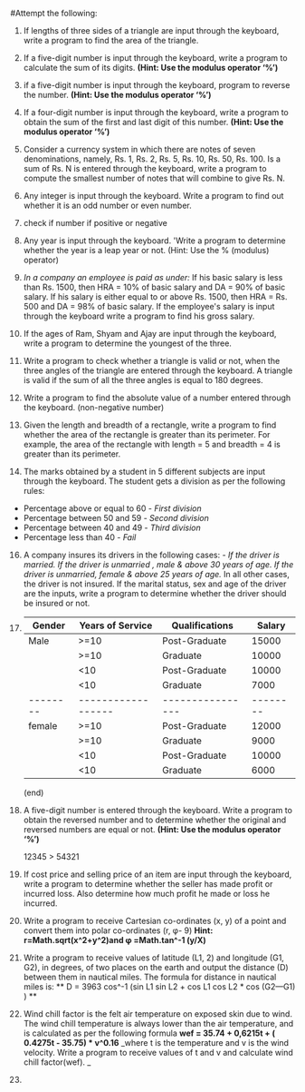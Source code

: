 #Attempt the following:

1.  If lengths of three sides of a triangle are input through the
    keyboard, write a program to find the area of the triangle.

2.  If a five-digit number is input through the keyboard, write a
    program to calculate the sum of its digits.
    **(Hint: Use the modulus operator ‘%’)**

3.  if a five-digit number is input through the keyboard,
    program to reverse the number.
    **(Hint: Use the modulus operator ‘%’)**

4.  If a four-digit number is input through the keyboard, write a program to obtain
    the sum of the first and last digit of this number.
    **(Hint: Use the modulus operator ‘%’)**

5.  Consider a currency system in which there are notes of seven denominations, namely,
    Rs. 1, Rs. 2, Rs. 5, Rs. 10, Rs. 50, Rs. 100. Is a sum of Rs. N is entered through the
    keyboard, write a program to compute the smallest number of notes that will combine to
    give Rs. N.

6.  Any integer is input through the keyboard. Write a program to find
    out whether it is an odd number or even number.

7.  check if number if positive or negative

8.  Any year is input through the keyboard. 'Write a program to
    determine whether the year is a leap year or not.
    (Hint: Use the % (modulus) operator)

9.  _In a company an employee is paid as under:_
    If his basic salary is less than Rs. 1500, then HRA = 10% of basic salary and DA = 90% of basic salary. If his salary is either equal to or above Rs. 1500, then HRA = Rs. 500 and DA = 98% of basic salary. If the employee's salary is input through the keyboard write a program to find his gross salary.

10. If the ages of Ram, Shyam and Ajay are input through the keyboard, write a program to determine the youngest of the three.

11. Write a program to check whether a triangle is valid or not, when the three angles of the triangle are entered through the keyboard. A triangle is valid if the sum of all the three angles is equal to 180
    degrees.

12. Write a program to find the absolute value of a number entered
    through the keyboard. (non-negative number)

13. Given the length and breadth of a rectangle, write a program to find
    whether the area of the rectangle is greater than its perimeter. For example, the area of the rectangle with length = 5 and breadth = 4 is greater than its perimeter.

14. The marks obtained by a student in 5 different subjects are input through the keyboard. The student gets a division as per the following rules:

- Percentage above or equal to 60 - _First division_
- Percentage between 50 and 59 - _Second division_
- Percentage between 40 and 49 - _Third division_
- Percentage less than 40 - _Fail_

16. A company insures its drivers in the following cases: -
    _If the driver is married._
    _If the driver is unmarried , male & above 30 years of age._
    _If the driver is unmarried, female & above 25 years of age._
    In all other cases, the driver is not insured. If the marital status, sex and age of the driver are the inputs, write a program to determine whether the driver should be insured or not.

17. | Gender   | Years of Service   | Qualifications   | Salary   |
    | -------- | ------------------ | ---------------- | -------- |
    | Male     | >=10               | Post-Graduate    | 15000    |
    |          | >=10               | Graduate         | 10000    |
    |          | <10                | Post-Graduate    | 10000    |
    |          | <10                | Graduate         | 7000     |
    | -------- | ------------------ | ---------------- | -------- |
    | female   | >=10               | Post-Graduate    | 12000    |
    |          | >=10               | Graduate         | 9000     |
    |          | <10                | Post-Graduate    | 10000    |
    |          | <10                | Graduate         | 6000     |

    (end)

18. A five-digit number is entered through the keyboard. Write a
    program to obtain the reversed number and to determine whether the original and reversed numbers are equal or not.
    **(Hint: Use the modulus operator ‘%’)**

    12345 > 54321

19. If cost price and selling price of an item are input through the
    keyboard, write a program to determine whether the seller has made profit or incurred loss. Also determine how much profit he
    made or loss he incurred.

20. Write a program to receive Cartesian co-ordinates (x, y) of a point
    and convert them into polar co-ordinates (r, φ- 9)
    **Hint: r=Math.sqrt(x^2+y^2)and φ =Math.tan^-1 (y/X)**

21. Write a program to receive values of latitude (L1, 2) and longitude
    (G1, G2), in degrees, of two places on the earth and output the
    distance (D) between them in nautical miles. The formula for
    distance in nautical miles is:
    ** D = 3963 cos^-1 (sin L1 sin L2 + cos L1 cos L2 \* cos (G2—G1) ) **

22. Wind chill factor is the felt air temperature on exposed skin due to
    wind. The wind chill temperature is always lower than the air
    temperature, and is calculated as per the following formula
    **wef = 35.74 + 0,6215t + ( 0.4275t - 35.75) \* v^0.16**
    _where t is the temperature and v is the wind velocity. Write a program to receive values of t and v and calculate wind chill factor(wef). _

23.
